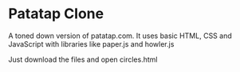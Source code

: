 # Patatap Clone
A toned down version of patatap.com. It uses basic HTML, CSS and JavaScript with libraries like paper.js and howler.js

Just download the files and open circles.html
